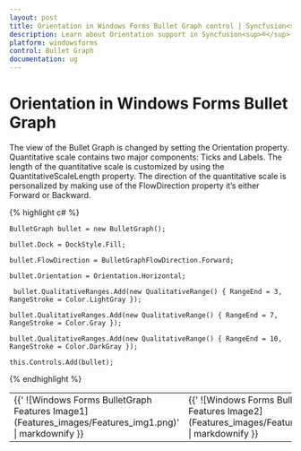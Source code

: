 ```yaml
---
layout: post
title: Orientation in Windows Forms Bullet Graph control | Syncfusion<sup>®</sup>
description: Learn about Orientation support in Syncfusion<sup>®</sup> Essential Studio<sup>®</sup> Windows Forms Bullet Graph control and more details.
platform: windowsforms
control: Bullet Graph
documentation: ug
---
```


# Orientation in Windows Forms Bullet Graph

The view of the Bullet Graph is changed by setting the Orientation property. Quantitative scale contains two major components: Ticks and Labels. The length of the quantitative scale is customized by using the QuantitativeScaleLength property. The direction of the quantitative scale is personalized by making use of the FlowDirection property it’s either Forward or Backward.

{% highlight c# %}

    BulletGraph bullet = new BulletGraph();

    bullet.Dock = DockStyle.Fill;

    bullet.FlowDirection = BulletGraphFlowDirection.Forward;

    bullet.Orientation = Orientation.Horizontal;

     bullet.QualitativeRanges.Add(new QualitativeRange() { RangeEnd = 3, RangeStroke = Color.LightGray });

    bullet.QualitativeRanges.Add(new QualitativeRange() { RangeEnd = 7, RangeStroke = Color.Gray });

    bullet.QualitativeRanges.Add(new QualitativeRange() { RangeEnd = 10, RangeStroke = Color.DarkGray });                    

    this.Controls.Add(bullet);

{% endhighlight %}

<table>
<tr>
<td>
{{' ![Windows Forms BulletGraph Features Image1](Features_images/Features_img1.png)' | markdownify }}

</td><td>
{{' ![Windows Forms BulletGraph Features Image2](Features_images/Features_img2.png)' | markdownify }}

</td></tr>
</table>
